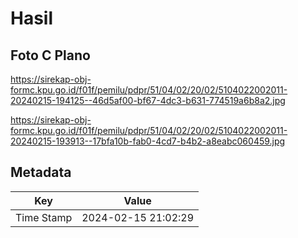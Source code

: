 # Hasil

## Foto C Plano

https://sirekap-obj-formc.kpu.go.id/f01f/pemilu/pdpr/51/04/02/20/02/5104022002011-20240215-194125--46d5af00-bf67-4dc3-b631-774519a6b8a2.jpg

https://sirekap-obj-formc.kpu.go.id/f01f/pemilu/pdpr/51/04/02/20/02/5104022002011-20240215-193913--17bfa10b-fab0-4cd7-b4b2-a8eabc060459.jpg


## Metadata

| Key        | Value               |
| ---------- | ------------------- |
| Time Stamp | 2024-02-15 21:02:29 |



